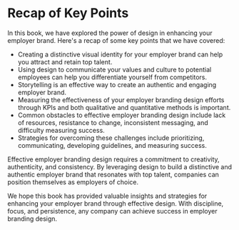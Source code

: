 # Recap of Key Points

In this book, we have explored the power of design in enhancing your employer brand. Here's a recap of some key points that we have covered:

* Creating a distinctive visual identity for your employer brand can help you attract and retain top talent.
* Using design to communicate your values and culture to potential employees can help you differentiate yourself from competitors.
* Storytelling is an effective way to create an authentic and engaging employer brand.
* Measuring the effectiveness of your employer branding design efforts through KPIs and both qualitative and quantitative methods is important.
* Common obstacles to effective employer branding design include lack of resources, resistance to change, inconsistent messaging, and difficulty measuring success.
* Strategies for overcoming these challenges include prioritizing, communicating, developing guidelines, and measuring success.

Effective employer branding design requires a commitment to creativity, authenticity, and consistency. By leveraging design to build a distinctive and authentic employer brand that resonates with top talent, companies can position themselves as employers of choice.

We hope this book has provided valuable insights and strategies for enhancing your employer brand through effective design. With discipline, focus, and persistence, any company can achieve success in employer branding design.

